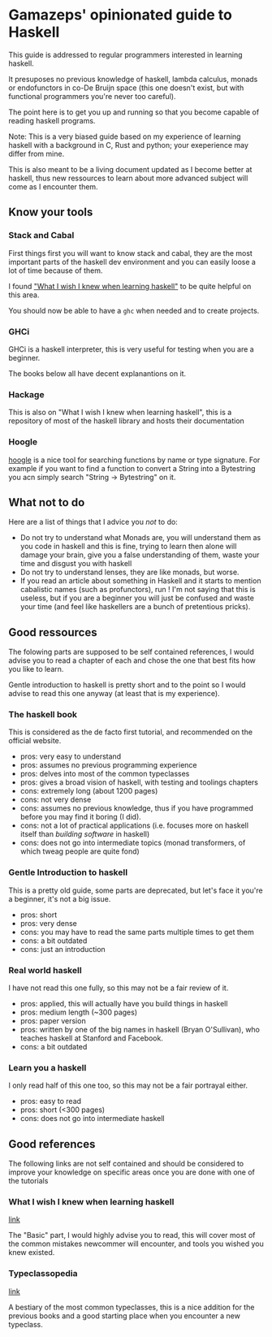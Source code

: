 # Gamazeps' opinionated guide to Haskell

This guide is addressed to regular programmers interested in learning haskell.

It presuposes no previous knowledge of haskell, lambda calculus, monads or
endofunctors in co-De Bruijn space (this one doesn't exist, but with functional programmers
you're never too careful).

The point here is to get you up and running so that you become capable of reading
haskell programs.

Note: This is a very biased guide based on my experience of learning haskell with
a background in C, Rust and python; your exeperience may differ from mine.

This is also meant to be a living document updated as I become better at haskell,
thus new ressources to learn about more advanced subject will come as I encounter them.

## Know your tools

### Stack and Cabal

First things first you will want to know stack and cabal, they are the most important
parts of the haskell dev environment and you can easily loose a lot of time because
of them.

I found ["What I wish I knew when learning haskell"](http://dev.stephendiehl.com/hask/#cabal)
to be quite helpful on this area.

You should now be able to have a `ghc` when needed and to create projects.

### GHCi

GHCi is a haskell interpreter, this is very useful for testing when you are a beginner.

The books below all have decent explanantions on it.

### Hackage

This is also on "What I wish I knew when learning haskell", this is a repository
of most of the haskell library and hosts their documentation

### Hoogle

[hoogle](https://www.haskell.org/hoogle/) is a nice tool for searching functions by name or type signature. 
For example if you want to find a function to convert a String into a Bytestring
you acn simply search "String -> Bytestring" on it.

## What not to do

Here are a list of things that I advice you *not* to do:

- Do not try to understand what Monads are, you will understand them as you code in haskell
and this is fine, trying to learn then alone will damage your brain, give you a false understanding of them,
waste your time and disgust you with haskell
- Do not try to understand lenses, they are like monads, but worse.
- If you read an article about something in Haskell and it starts to mention cabalistic
names (such as profunctors), run ! I'm not saying that this is useless, but if you
are a beginner you will just be confused and waste your time (and feel like haskellers
are a bunch of pretentious pricks).

## Good ressources

The folowing parts are supposed to be self contained references, I would advise you
to read a chapter of each and chose the one that best fits how you like to learn.

Gentle introduction to haskell is pretty short and to the point so I would advise
to read this one anyway (at least that is my experience).

### The haskell book

This is considered as the de facto first tutorial, and recommended on the official website.

- pros: very easy to understand
- pros: assumes no previous programming experience
- pros: delves into most of the common typeclasses
- pros: gives a broad vision of haskell, with testing and toolings chapters
- cons: extremely long (about 1200 pages)
- cons: not very dense
- cons: assumes no previous knowledge, thus if you have programmed before you may find it boring (I did).
- cons: not a lot of practical applications (i.e. focuses more on haskell itself than *building software* in haskell)
- cons: does not go into intermediate topics (monad transformers, of which tweag people are quite fond)

### Gentle Introduction to haskell

This is a pretty old guide, some parts are deprecated, but let's face it you're a
beginner, it's not a big issue.

- pros: short
- pros: very dense
- cons: you may have to read the same parts multiple times to get them
- cons: a bit outdated
- cons: just an introduction

### Real world haskell

I have not read this one fully, so this may not be a fair review of it.

- pros: applied, this will actually have you build things in haskell
- pros: medium length (~300 pages)
- pros: paper version
- pros: written by one of the big names in haskell (Bryan O'Sullivan),
  who teaches haskell at Stanford and Facebook.
- cons: a bit outdated

### Learn you a haskell

I only read half of this one too, so this may not be a fair portrayal either.

- pros: easy to read
- pros: short (<300 pages)
- cons: does not go into intermediate haskell

## Good references

The following links are not self contained and should be considered to improve your knowledge on
specific areas once you are done with one of the tutorials

### What I wish I knew when learning haskell

[link](http://dev.stephendiehl.com/hask/)

The "Basic" part, I would highly advise you to read, this will cover most of the common
mistakes newcommer will encounter, and tools you wished you knew existed.

### Typeclassopedia

[link](https://wiki.haskell.org/Typeclassopedia)

A bestiary of the most common typeclasses, this is a nice addition for the previous books
and a good starting place when you encounter a new typeclass.
